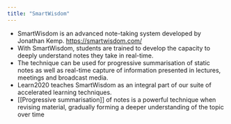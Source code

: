```yaml
---
title: "SmartWisdom"
---
```


- SmartWisdom is an advanced note-taking system developed by Jonathan Kemp. https://smartwisdom.com/<span id='M4LNvFr6f'/>
- With SmartWisdom, students are trained to develop the capacity to deeply understand notes they take in real-time.<span id='GoZoH5LXo'/>
- The technique can be used for progressive summarisation of static notes as well as real-time capture of information presented in lectures, meetings and broadcast media.<span id='e_GFY9yv_'/>
- Learn2020 teaches SmartWisdom as an integral part of our suite of accelerated learning techniques.<span id='BmOopTyGB'/>
- [[Progressive summarisation]] of notes is a powerful technique when revising material, gradually forming a deeper understanding of the topic over time<span id='QawdtsMhE'/>
